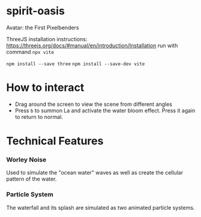 # spirit-oasis
Avatar: the First Pixelbenders

ThreeJS installation instructions: https://threejs.org/docs/#manual/en/introduction/Installation
run with command `npx vite`

`npm install --save three`
`npm install --save-dev vite`


# How to interact
- Drag around the screen to view the scene from different angles
- Press `b` to summon La and activate the water bloom effect. Press it again to return to normal.

# Technical Features
### Worley Noise
Used to simulate the "ocean water" waves as well as create the cellular pattern of the water.
### Particle System
The waterfall and its splash are simulated as two animated particle systems.